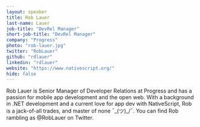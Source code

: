 ```yaml
---
layout: speaker
title: Rob Lauer
last-name: Lauer
job-title: "DevRel Manager"
short-job-title: "DevRel Manager"
company: "Progress"
photo: "rob-lauer.jpg"
twitter: "RobLauer"
github: "rdlauer"
linkedin: "rdlauer"
website: "https://www.nativescript.org/"
hide: false
---
```


Rob Lauer is Senior Manager of Developer Relations at Progress and has a passion for mobile app development and the open web. With a background in .NET development and a current love for app dev with NativeScript, Rob is a jack-of-all trades, and master of none ¯\_(ツ)_/¯. You can find Rob rambling as @RobLauer on Twitter.
